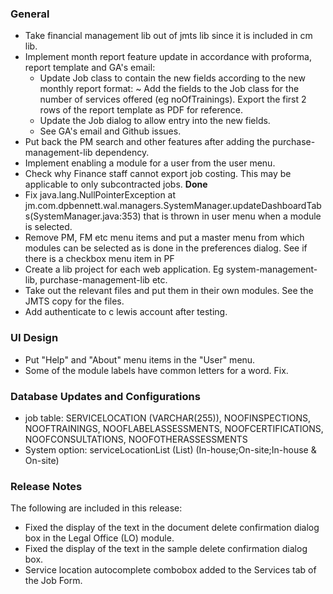 ### General
- Take financial management lib out of jmts lib since it is included in cm lib.
- Implement month report feature update in accordance with proforma, report template
  and GA's email:
  * Update Job class to contain the new fields according to the new monthly report format:
    ~ Add the fields to the Job class for the number of services offered (eg noOfTrainings).
      Export the first 2 rows of the report template as PDF for reference.
  * Update the Job dialog to allow entry into the new fields.
  * See GA's email and Github issues.
- Put back the PM search and other features after adding the purchase-management-lib dependency.
- Implement enabling a module for a user from the user menu.
- Check why Finance staff cannot export job costing. This may be applicable to only
  subcontracted jobs. **Done**
- Fix java.lang.NullPointerException
	at jm.com.dpbennett.wal.managers.SystemManager.updateDashboardTabs(SystemManager.java:353)
that is thrown in user menu when a module is selected.
- Remove PM, FM etc menu items and put a master menu from which modules can be selected as is 
done in the preferences dialog. See if there is a checkbox menu item in PF
- Create a lib project for each web application. Eg system-management-lib, 
purchase-management-lib etc.
- Take out the relevant files and put them in their own modules. See the JMTS copy 
  for the files.
- Add authenticate to c lewis account after testing.

### UI Design
- Put "Help" and "About" menu items in the "User" menu.
- Some of the module labels have common letters for a word. Fix.

### Database Updates and Configurations
- job table: SERVICELOCATION (VARCHAR(255)), NOOFINSPECTIONS, NOOFTRAININGS,
  NOOFLABELASSESSMENTS, NOOFCERTIFICATIONS, NOOFCONSULTATIONS, NOOFOTHERASSESSMENTS
- System option: serviceLocationList (List<String>) (In-house;On-site;In-house & On-site)

### Release Notes
The following are included in this release:
- Fixed the display of the text in the document delete confirmation dialog box in the Legal Office (LO) module.
- Fixed the display of the text in the sample delete confirmation dialog box.
- Service location autocomplete combobox added to the Services tab of the Job Form.

